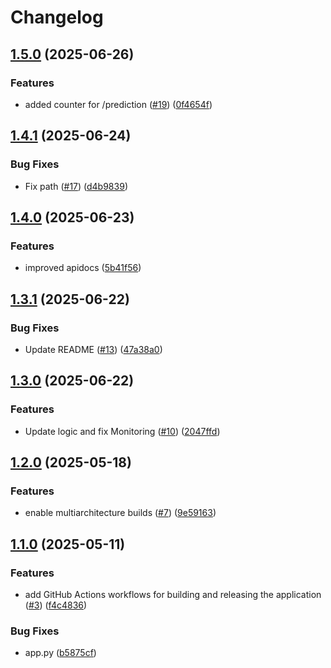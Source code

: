 # Changelog

## [1.5.0](https://github.com/remla25-team3/app-service/compare/v1.4.1...v1.5.0) (2025-06-26)


### Features

* added counter for /prediction ([#19](https://github.com/remla25-team3/app-service/issues/19)) ([0f4654f](https://github.com/remla25-team3/app-service/commit/0f4654f780a2b66e620ff1b9d7f0a6c1e98b5652))

## [1.4.1](https://github.com/remla25-team3/app-service/compare/v1.4.0...v1.4.1) (2025-06-24)


### Bug Fixes

* Fix path ([#17](https://github.com/remla25-team3/app-service/issues/17)) ([d4b9839](https://github.com/remla25-team3/app-service/commit/d4b98394122ac5546a213d248885dbd3d3891e79))

## [1.4.0](https://github.com/remla25-team3/app-service/compare/v1.3.1...v1.4.0) (2025-06-23)


### Features

* improved apidocs ([5b41f56](https://github.com/remla25-team3/app-service/commit/5b41f56e77d079b29abaabf1aa0564e17c6456d9))

## [1.3.1](https://github.com/remla25-team3/app-service/compare/v1.3.0...v1.3.1) (2025-06-22)


### Bug Fixes

* Update README ([#13](https://github.com/remla25-team3/app-service/issues/13)) ([47a38a0](https://github.com/remla25-team3/app-service/commit/47a38a06f18273fb67680b9a52a39c29889d572d))

## [1.3.0](https://github.com/remla25-team3/app-service/compare/v1.2.0...v1.3.0) (2025-06-22)


### Features

* Update logic and fix Monitoring ([#10](https://github.com/remla25-team3/app-service/issues/10)) ([2047ffd](https://github.com/remla25-team3/app-service/commit/2047ffd29fcb4f8e16b84d2a291c131fdedbf7a2))

## [1.2.0](https://github.com/remla25-team3/app-service/compare/v1.1.0...v1.2.0) (2025-05-18)


### Features

* enable multiarchitecture builds ([#7](https://github.com/remla25-team3/app-service/issues/7)) ([9e59163](https://github.com/remla25-team3/app-service/commit/9e59163496f368fdbeadb4daead7439cc1633da5))

## [1.1.0](https://github.com/remla25-team3/app-service/compare/v1.0.0...v1.1.0) (2025-05-11)


### Features

* add GitHub Actions workflows for building and releasing the application ([#3](https://github.com/remla25-team3/app-service/issues/3)) ([f4c4836](https://github.com/remla25-team3/app-service/commit/f4c4836b568b7dafa507a15dba55e382e13ea895))


### Bug Fixes

* app.py ([b5875cf](https://github.com/remla25-team3/app-service/commit/b5875cfb88340a614f170e7ecd95d27a20d50278))
